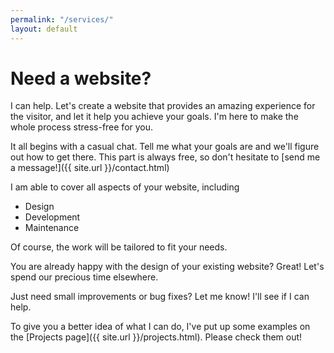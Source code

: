 ```yaml
---
permalink: "/services/"
layout: default
---
```


# Need a website?

I can help. Let's create a website that provides an amazing experience for the visitor, and let it help you achieve your goals. I'm here to make the whole process stress-free for you.

It all begins with a casual chat. Tell me what your goals are and we'll figure out how to get there. This part is always free, so don't hesitate to [send me a message!]({{ site.url }}/contact.html)

I am able to cover all aspects of your website, including

* Design
* Development
* Maintenance

Of course, the work will be tailored to fit your needs.

You are already happy with the design of your existing website? Great! Let's spend our precious time elsewhere.

Just need small improvements or bug fixes? Let me know! I'll see if I can help.

To give you a better idea of what I can do, I've put up some examples on the [Projects page]({{ site.url }}/projects.html). Please check them out!
